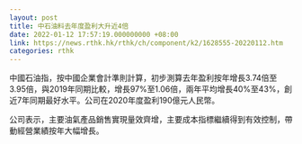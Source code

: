 ```yaml
---
layout: post
title: 中石油料去年度盈利大升近4倍
date: 2022-01-12 17:57:19.000000000 +08:00
link: https://news.rthk.hk/rthk/ch/component/k2/1628555-20220112.htm
categories: rthk
---
```


中國石油指，按中國企業會計準則計算，初步測算去年盈利按年增長3.74倍至3.95倍，與2019年同期比較，增長97%至1.06倍，兩年平均增長40%至43%，創近7年同期最好水平。公司在2020年度盈利190億元人民幣。

公司表示，主要油氣產品銷售實現量效齊增，主要成本指標繼續得到有效控制，帶動經營業績按年大幅增長。
